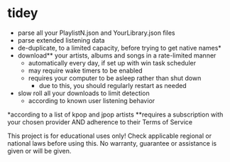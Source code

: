 # tidey
- parse all your PlaylistN.json and YourLibrary.json files 
- parse extended listening data
- de-duplicate, to a limited capacity, before trying to get native names*
- download** your artists, albums and songs in a rate-limited manner
  - automatically every day, if set up with win task scheduler
  - may require wake timers to be enabled
  - requires your computer to be asleep rather than shut down
    - due to this, you should regularly restart as needed
- slow roll all your downloads to limit detection
  -  according to known user listening behavior

*according to a list of kpop and jpop artists
**requires a subscription with your chosen provider AND adherence to their Terms of Service

This project is for educational uses only!
Check applicable regional or national laws before using this.
No warranty, guarantee or assistance is given or will be given.
